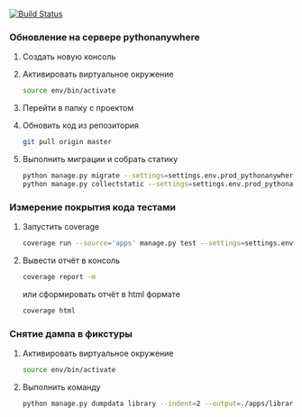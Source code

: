 [![Build Status](https://travis-ci.org/UserNikita/easycode.svg?branch=master)](https://travis-ci.org/UserNikita/easycode)


### Обновление на сервере pythonanywhere

1. Создать новую консоль

2. Активировать виртуальное окружение
    ```bash
    source env/bin/activate
    ```

3. Перейти в папку с проектом

4. Обновить код из репозитория
    ```bash
    git pull origin master
    ```

5. Выполнить миграции и собрать статику
    ```bash
    python manage.py migrate --settings=settings.env.prod_pythonanywhere
    python manage.py collectstatic --settings=settings.env.prod_pythonanywhere
    ``` 
    

### Измерение покрытия кода тестами

1. Запустить coverage
   ```bash
   coverage run --source='apps' manage.py test --settings=settings.env.test
   ```

2. Вывести отчёт в консоль
   ```bash
   coverage report -m 
   ```
   или сформировать отчёт в html формате
   ```bash
   coverage html
   ```


### Снятие дампа в фикстуры

1. Активировать виртуальное окружение
    ```bash
    source env/bin/activate
    ```

2. Выполнить команду
    ```bash
    python manage.py dumpdata library --indent=2 --output=./apps/library/fixtures/library_data.json --settings=settings.env.prod_pythonanywhere
    ```